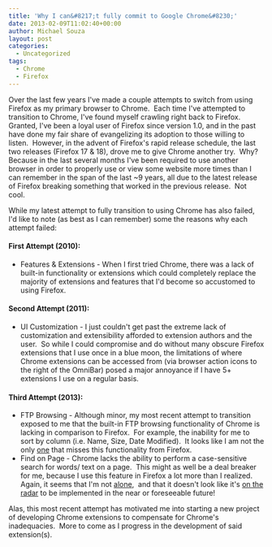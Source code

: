 ```yaml
---
title: 'Why I can&#8217;t fully commit to Google Chrome&#8230;'
date: 2013-02-09T11:02:40+00:00
author: Michael Souza
layout: post
categories:
  - Uncategorized
tags:
  - Chrome
  - Firefox
---
```

Over the last few years I've made a couple attempts to switch from using Firefox as my primary browser to Chrome.  Each time I've attempted to transition to Chrome, I've found myself crawling right back to Firefox.  Granted, I've been a loyal user of Firefox since version 1.0, and in the past have done my fair share of evangelizing its adoption to those willing to listen.  However, in the advent of Firefox's rapid release schedule, the last two releases (Firefox 17 & 18), drove me to give Chrome another try.  Why?  Because in the last several months I've been required to use another browser in order to properly use or view some website more times than I can remember in the span of the last ~9 years, all due to the latest release of Firefox breaking something that worked in the previous release.  Not cool.

While my latest attempt to fully transition to using Chrome has also failed, I'd like to note (as best as I can remember) some the reasons why each attempt failed:

#### First Attempt (2010):

  * Features & Extensions - When I first tried Chrome, there was a lack of built-in functionality or extensions which could completely replace the majority of extensions and features that I'd become so accustomed to using Firefox.

#### Second Attempt (2011):

  * UI Customization - I just couldn't get past the extreme lack of customization and extensibility afforded to extension authors and the user.  So while I could compromise and do without many obscure Firefox extensions that I use once in a blue moon, the limitations of where Chrome extensions can be accessed from (via browser action icons to the right of the OmniBar) posed a major annoyance if I have 5+ extensions I use on a regular basis.

#### Third Attempt (2013):

  * FTP Browsing - Although minor, my most recent attempt to transition exposed to me that the built-in FTP browsing functionality of Chrome is lacking in comparison to Firefox.  For example, the inability for me to sort by column (i.e. Name, Size, Date Modified).  It looks like I am not the only <a title="one" href="https://code.google.com/p/chromium/issues/detail?id=31577" target="_blank">one</a> that misses this functionality from Firefox.
  * Find on Page - Chrome lacks the ability to perform a case-sensitive search for words/ text on a page.  This might as well be a deal breaker for me, because I use this feature in Firefox a lot more than I realized.  Again, it seems that I'm not <a title="alone" href="http://productforums.google.com/forum/#!topic/chrome/L3pXFfQr79A" target="_blank">alone</a>,  and that it doesn't look like it's <a title="on the radar" href="https://code.google.com/p/chromium/issues/detail?id=8717" target="_blank">on the radar</a> to be implemented in the near or foreseeable future!

Alas, this most recent attempt has motivated me into starting a new project of developing Chrome extensions to compensate for Chrome's inadequacies.  More to come as I progress in the development of said extension(s).
